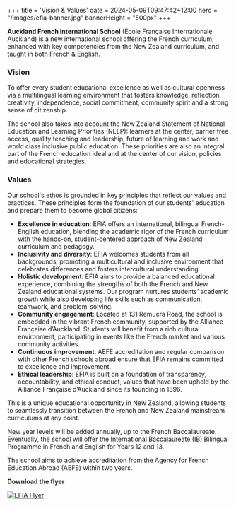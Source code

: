 +++
title = 'Vision & Values'
date = 2024-05-09T09:47:42+12:00
hero = "/images/efia-banner.jpg"
bannerHeight = "500px"
+++

**Auckland French International School** (École Française Internationale Auckland) is a new international school offering the French curriculum, enhanced with key competencies from the New Zealand curriculum, and taught in both French & English.

### Vision

To offer every student educational excellence as well as cultural openness via a multilingual learning environment that fosters knowledge, reflection, creativity, independence, social commitment, community spirit and a strong sense of citizenship.

The school also takes into account the New Zealand Statement of National Education and Learning Priorities (NELP): learners at the center, barrier free access, quality teaching and leadership, future of learning and work and world class inclusive public education. These priorities are also an integral part of the French education ideal and at the center of our vision, policies and educational strategies.

### Values

Our school's ethos is grounded in key principles that reflect our values and practices. These principles form the foundation of our students' education and prepare them to become global citizens:

- **Excellence in education**: EFIA offers an international, bilingual French-English education, blending the academic rigor of the French curriculum with the hands-on, student-centered approach of New Zealand curriculum and pedagogy.
- **Inclusivity and diversity**: EFIA welcomes students from all backgrounds, promoting a multicultural and inclusive environment that celebrates differences and fosters intercultural understanding.
- **Holistic development**: EFIA aims to provide a balanced educational experience, combining the strengths of both the French and New Zealand educational systems. Our program nurtures studentsʼ academic growth while also developing life skills such as communication, teamwork, and problem-solving.
- **Community engagement**: Located at 131 Remuera Road, the school is embedded in the vibrant French community, supported by the Alliance Française dʼAuckland. Students will benefit from a rich cultural environment, participating in events like the French market and various community activities.
- **Continuous improvement**: AEFE accreditation and regular comparison with other French schools abroad ensure that EFIA remains committed to excellence and improvement.
- **Ethical leadership**: EFIA is built on a foundation of transparency, accountability, and ethical conduct, values that have been upheld by the Alliance Française dʼAuckland since its founding in 1896.

This is a unique educational opportunity in New Zealand, allowing students to seamlessly transition between the French and New Zealand mainstream curriculums at any point.

New year levels will be added annually, up to the French Baccalaureate. Eventually, the school will offer the International Baccalaureate (IB) Bilingual Programme in French and English for Years 12 and 13.

The school aims to achieve accreditation from the Agency for French Education Abroad (AEFE) within two years.

**Download the flyer**

[![EFIA Flyer](/images/efia-flyer.jpg "EFIA Flyer")](/efia-flyer.pdf)
